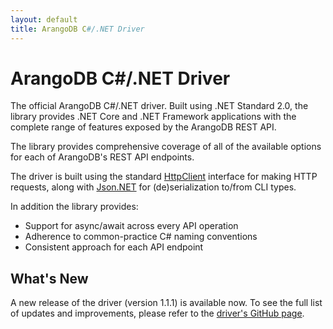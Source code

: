```yaml
---
layout: default
title: ArangoDB C#/.NET Driver
---
```

# ArangoDB C#/.NET Driver

The official ArangoDB C#/.NET driver. Built using .NET Standard 2.0, the library provides .NET Core and .NET Framework applications with the complete range of features exposed by the ArangoDB REST API.

The library provides comprehensive coverage of all of the available options for each of ArangoDB's REST API endpoints.

The driver is built using the standard [HttpClient](https://docs.microsoft.com/en-us/dotnet/api/system.net.http.httpclient?view=netstandard-2.0) interface for making HTTP requests, along with [Json.NET](https://www.newtonsoft.com/json) for (de)serialization to/from CLI types.

In addition the library provides:

- Support for async/await across every API operation
- Adherence to common-practice C# naming conventions
- Consistent approach for each API endpoint

## What's New 

A new release of the driver (version 1.1.1) is available now. To see the full list of updates and improvements, please refer to the [driver's GitHub page](https://github.com/ArangoDB-Community/arangodb-net-standard/releases/tag/1.1.1).

